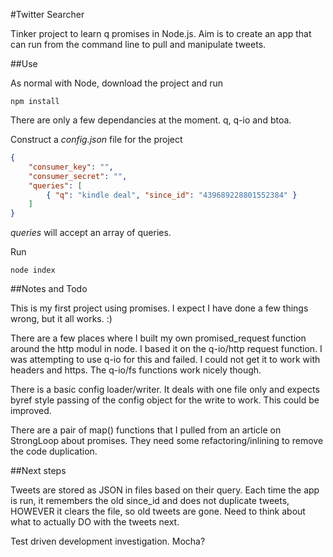 #Twitter Searcher

Tinker project to learn q promises in Node.js. Aim is to create an app that can run from the command line to pull and manipulate tweets. 

##Use

As normal with Node, download the project and run 
```
npm install
```
There are only a few dependancies at the moment. q, q-io and btoa.

Construct a *config.json* file for the project

```json
{ 
	"consumer_key": "",
	"consumer_secret": "",
	"queries": [ 
		{ "q": "kindle deal", "since_id": "439689228801552384" } 
  	] 
}
```
*queries* will accept an array of queries. 

Run 
```
node index
```

##Notes and Todo

This is my first project using promises. I expect I have done a few things wrong, but it all works. :)

There are a few places where I built my own promised_request function around the http modul in node. I based it on the q-io/http request function. I was attempting to use q-io for this and failed. I could not get it to work with headers and https. The q-io/fs functions work nicely though.

There is a basic config loader/writer. It deals with one file only and expects byref style passing of the config object for the write to work. This could be improved.

There are a pair of map() functions that I pulled from an article on StrongLoop about promises. They need some refactoring/inlining to remove the code duplication.

##Next steps

Tweets are stored as JSON in files based on their query. Each time the app is run, it remembers the old since_id and does not duplicate tweets, HOWEVER it clears the file, so old tweets are gone. Need to think about what to actually DO with the tweets next.

Test driven development investigation. Mocha?